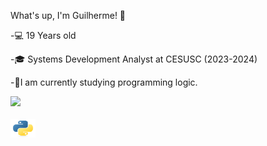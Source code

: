 What's up, I'm Guilherme! 👋

-💻 19 Years old 

-🎓 Systems Development Analyst at CESUSC (2023-2024) 

-🌱I am currently studying programming logic.
 
<picture>
<source
  srcset="https://github-readme-stats.vercel.app/api?username=Guguetson&show_icons=true&theme=dark"
  media="(prefers-color-scheme: dark)"
/>
<source
  srcset="https://github-readme-stats.vercel.app/api?username=Guguetson&show_icons=true"
  media="(prefers-color-scheme: light), (prefers-color-scheme: no-preference)"
/>
<img src="https://github-readme-stats.vercel.app/api?username=Guguetson&show_icons=true" />
</picture>


<div style="display: inline_block"><br>
  <img align="center" alt="Rafa-Python" height="30" width="40" src="https://raw.githubusercontent.com/devicons/devicon/master/icons/python/python-original.svg">
</div>


